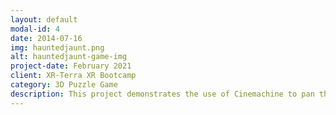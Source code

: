 ```yaml
---
layout: default
modal-id: 4
date: 2014-07-16
img: hauntedjaunt.png
alt: hauntedjaunt-game-img
project-date: February 2021
client: XR-Terra XR Bootcamp
category: 3D Puzzle Game
description: This project demonstrates the use of Cinemachine to pan the camera around when the player is walking as well as the use of ML Agents for the Non-Player Characters (NPC's) to create a seemless experience where the player needs to get to the reach the end of the map without the NPC characters finding the player.
---
```

